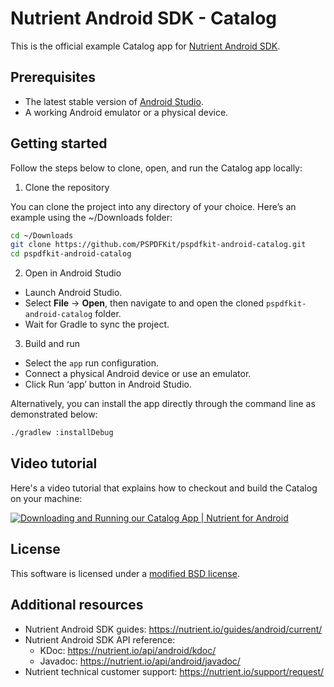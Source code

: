 # Nutrient Android SDK - Catalog

This is the official example Catalog app for [Nutrient Android SDK](https://nutrient.io/pdf-sdk/android/).

## Prerequisites

- The latest stable version of [Android Studio](https://developer.android.com/studio).
- A working Android emulator or a physical device.

## Getting started

Follow the steps below to clone, open, and run the Catalog app locally:

1. Clone the repository

You can clone the project into any directory of your choice. Here’s an example using the ~/Downloads folder:

```sh
cd ~/Downloads
git clone https://github.com/PSPDFKit/pspdfkit-android-catalog.git
cd pspdfkit-android-catalog
```

2. Open in Android Studio

- Launch Android Studio.
- Select **File** -> **Open**, then navigate to and open the cloned `pspdfkit-android-catalog` folder.
- Wait for Gradle to sync the project.

3. Build and run

- Select the `app` run configuration.
- Connect a physical Android device or use an emulator.
- Click Run ‘app’ button in Android Studio.

Alternatively, you can install the app directly through the command line as demonstrated below:

```sh
./gradlew :installDebug
```

## Video tutorial

Here's a video tutorial that explains how to checkout and build the Catalog on your machine:

[![Downloading and Running our Catalog App | Nutrient for Android](http://img.youtube.com/vi/GsUKQ9fSjLQ/0.jpg)](http://www.youtube.com/watch?v=GsUKQ9fSjLQ "Downloading and Running our Catalog App | Nutrient for Android")

## License

This software is licensed under a [modified BSD license](LICENSE).

## Additional resources

- Nutrient Android SDK guides: https://nutrient.io/guides/android/current/
- Nutrient Android SDK API reference:
  - KDoc: https://nutrient.io/api/android/kdoc/
  - Javadoc: https://nutrient.io/api/android/javadoc/
- Nutrient technical customer support: https://nutrient.io/support/request/
